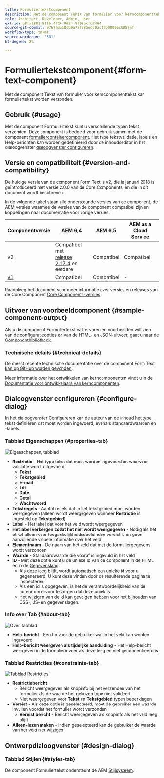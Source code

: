```yaml
---
title: Formuliertekstcomponent
description: Met de component Tekst van formulier voor kerncomponenttekst kan formuliertekst worden verzonden.
role: Architect, Developer, Admin, User
exl-id: e8fa3881-51fb-4726-9654-8f93acfb7464
source-git-commit: 9767a3a10cb9a77f385edc0ac3fb00096c0087af
workflow-type: tm+mt
source-wordcount: '581'
ht-degree: 2%

---
```


# Formuliertekstcomponent{#form-text-component}

Met de component Tekst van formulier voor kerncomponenttekst kan formuliertekst worden verzonden.

## Gebruik {#usage}

Met de component Formuliertekst kunt u verschillende typen tekst verzenden. Deze component is bedoeld voor gebruik samen met de component [formuliercontainercomponent](form-container.md). Het type tekstvalidatie, labels en Help-berichten kan worden gedefinieerd door de inhoudseditor in het dialoogvenster [dialoogvenster configureren](#configure-dialog).

## Versie en compatibiliteit {#version-and-compatibility}

De huidige versie van de component Form Text is v2, die in januari 2018 is geïntroduceerd met versie 2.0.0 van de Core Components, en die in dit document wordt beschreven.

In de volgende tabel staan alle ondersteunde versies van de component, de AEM versies waarmee de versies van de component compatibel zijn en koppelingen naar documentatie voor vorige versies.

| Componentversie | AEM 6,4 | AEM 6,5 | AEM as a Cloud Service |
|--- |--- |--- |---|
| v2 | Compatibel met<br>[release 2.17.4](/help/versions.md) en eerdere | Compatibel | Compatibel |
| [v1](/help/components/v1/form-text-v1.md) | Compatibel | Compatibel | - |

Raadpleeg het document voor meer informatie over versies en releases van de Core Component [Core Components-versies](/help/versions.md).

## Uitvoer van voorbeeldcomponent {#sample-component-output}

Als u de component Formuliertekst wilt ervaren en voorbeelden wilt zien van de configuratieopties en van de HTML- en JSON-uitvoer, gaat u naar de [Componentbibliotheek](https://adobe.com/go/aem_cmp_library_form_text).

### Technische details {#technical-details}

De meest recente technische documentatie over de component Form Text [kan op GitHub worden gevonden](https://adobe.com/go/aem_cmp_tech_form_text_v2).

Meer informatie over het ontwikkelen van kerncomponenten vindt u in de [Documentatie voor ontwikkelaars van kerncomponenten](/help/developing/overview.md).

## Dialoogvenster configureren {#configure-dialog}

In het dialoogvenster Configureren kan de auteur van de inhoud het type tekst definiëren dat moet worden ingevoerd, evenals standaardwaarden en -labels.

### Tabblad Eigenschappen {#properties-tab}

![Eigenschappen, tabblad](/help/assets/form-text-edit-properties.png)

* **Restrictie** - Het type tekst dat moet worden ingevoerd en waarvoor validatie wordt uitgevoerd
   * **Tekst**
   * **Tekstgebied**
   * **E-mail**
   * **Tel**
   * **Date**
   * **Getal**
   * **Wachtwoord**
* **Tekstregels** - Aantal regels dat in het tekstgebied moet worden weergegeven (alleen wordt weergegeven wanneer **Restrictie** is ingesteld op **Tekstgebied**)
* **Label** - Het label dat voor het veld wordt weergegeven
* **Het label verbergen zodat het niet wordt weergegeven** - Nodig als het etiket alleen voor toegankelijkheidsdoeleinden vereist is en geen aanvullende visuele informatie over het veld
* **Elementnaam** - De naam van het veld dat met de formuliergegevens wordt verzonden
* **Waarde** - Standaardwaarde die vooraf is ingevuld in het veld
* **ID** - Met deze optie kunt u de unieke id van de component in de HTML en in de [Gegevenslaag](/help/developing/data-layer/overview.md).
   * Als deze leeg blijft, wordt automatisch een unieke id voor u gegenereerd. U kunt deze vinden door de resulterende pagina te inspecteren.
   * Als een id is opgegeven, is het de verantwoordelijkheid van de auteur om ervoor te zorgen dat deze uniek is.
   * Het wijzigen van de id kan gevolgen hebben voor het bijhouden van CSS-, JS- en gegevenslagen.

### Info over Tab {#about-tab}

![Over, tabblad](/help/assets/form-text-edit-about.png)

* **Help-bericht** - Een tip voor de gebruiker wat in het veld kan worden ingevoerd
* **Help-bericht weergeven als tijdelijke aanduiding** - Het Help-bericht weergeven in de formulierinvoer als deze leeg en niet geconcentreerd is

### Tabblad Restricties {#constraints-tab}

![Tabblad Restricties](/help/assets/form-text-edit-constraints.png)

* **Restrictiebericht**
   * Bericht weergegeven als knopinfo bij het verzenden van het formulier als de waarde het gekozen type niet valideert
   * Niet weergegeven voor **Tekst** en **Tekstgebied** typen beperkingen
* **Vereist** - Als deze optie is geselecteerd, moet de gebruiker een waarde invullen voordat het formulier wordt verzonden
   * **Vereist bericht** - Bericht weergegeven als knopinfo als het veld leeg blijft
* **Alleen-lezen maken** - Indien geselecteerd kan de gebruiker de waarde van het veld niet wijzigen

## Ontwerpdialoogvenster {#design-dialog}

### Tabblad Stijlen {#styles-tab}

De component Formuliertekst ondersteunt de AEM [Stijlsysteem](/help/get-started/authoring.md#component-styling).
